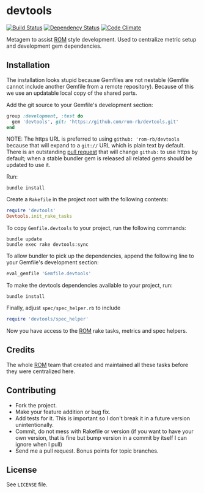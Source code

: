 devtools
========

[![Build Status](https://secure.travis-ci.org/rom-rb/devtools.png?branch=master)](http://travis-ci.org/rom-rb/devtools)
[![Dependency Status](https://gemnasium.com/rom-rb/devtools.png)](https://gemnasium.com/rom-rb/devtools)
[![Code Climate](https://codeclimate.com/github/datamapper/devtools.png)](https://codeclimate.com/github/datamapper/devtools)
<!-- [![Code Climate](https://codeclimate.com/github/rom-rb/devtools.png)](https://codeclimate.com/github/rom-rb/devtools) -->

Metagem to assist [ROM](https://github.com/rom-rb) style development.
Used to centralize metric setup and development gem dependencies.

Installation
------------

The installation looks stupid because Gemfiles are not nestable (Gemfile cannot
include another Gemfile from a remote repository). Because of this we use an
updatable local copy of the shared parts.

Add the git source to your Gemfile's development section:

```ruby
group :development, :test do
  gem 'devtools', git: 'https://github.com/rom-rb/devtools.git'
end
```

NOTE: The https URL is preferred to using `github: 'rom-rb/devtools` because
that will expand to a `git://` URL which is plain text by default. There is an
outstanding [pull request](https://github.com/bundler/bundler/pull/2569) that
will change `github:` to use https by default; when a stable bundler gem is
released all related gems should be updated to use it.

Run:
```
bundle install
```

Create a `Rakefile` in the project root with the following contents:

```ruby
require 'devtools'
Devtools.init_rake_tasks
```

To copy `Gemfile.devtools` to your project, run the following commands:

```
bundle update
bundle exec rake devtools:sync
```

To allow bundler to pick up the dependencies, append the following
line to your Gemfile's development section:

```ruby
eval_gemfile 'Gemfile.devtools'
```

To make the devtools dependencies available to your project, run:

```
bundle install
```

Finally, adjust `spec/spec_helper.rb` to include

```ruby
require 'devtools/spec_helper'
```

Now you have access to the [ROM](https://github.com/rom-rb) rake tasks, metrics
and spec helpers.

Credits
-------

The whole [ROM](https://github.com/rom-rb) team that created and maintained all
these tasks before they were centralized here.

Contributing
-------------

* Fork the project.
* Make your feature addition or bug fix.
* Add tests for it. This is important so I don't break it in a
  future version unintentionally.
* Commit, do not mess with Rakefile or version
  (if you want to have your own version, that is fine but bump version in a commit by itself I can ignore when I pull)
* Send me a pull request. Bonus points for topic branches.

License
-------

See `LICENSE` file.
